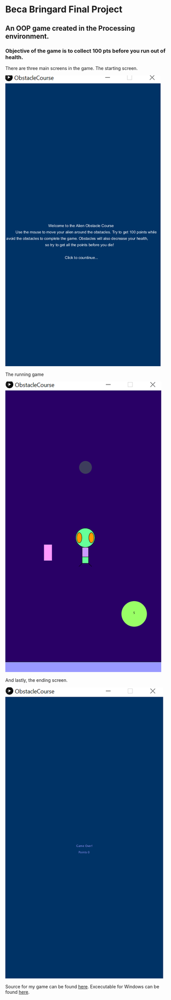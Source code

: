 # Beca Bringard Final Project

## An OOP game created in the Processing environment.

### Objective of the game is to collect 100 pts before you run out of health.

There are three main screens in the game. The starting screen.

![Image of start screen](https://github.com/becabringard/finalproject/blob/main/images/startscreen.png?raw=true)

The running game

![Image of game](https://github.com/becabringard/finalproject/blob/main/images/obstaclecourse.png?raw=true)

And lastly, the ending screen.

![Image of game over screen](https://github.com/becabringard/finalproject/blob/main/images/endscreen.png?raw=true)

Source for my game can be found [here](https://github.com/becabringard/finalproject/tree/main/src). Excecutable for Windows can be found [here](https://github.com/becabringard/finalproject/blob/main/src/application.windows64.zip).
